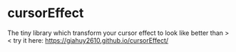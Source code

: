# cursorEffect
The tiny library which transform your cursor effect to look like better than >&lt;
try it here: https://giahuy2610.github.io/cursorEffect/

